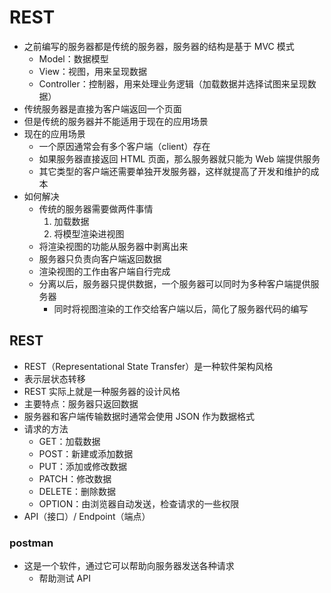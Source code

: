 # REST

- 之前编写的服务器都是传统的服务器，服务器的结构是基于 MVC 模式
  - Model：数据模型
  - View：视图，用来呈现数据
  - Controller：控制器，用来处理业务逻辑（加载数据并选择试图来呈现数据）
- 传统服务器是直接为客户端返回一个页面
- 但是传统的服务器并不能适用于现在的应用场景
- 现在的应用场景
  - 一个原因通常会有多个客户端（client）存在
  - 如果服务器直接返回 HTML 页面，那么服务器就只能为 Web 端提供服务
  - 其它类型的客户端还需要单独开发服务器，这样就提高了开发和维护的成本
- 如何解决
  - 传统的服务器需要做两件事情
    1. 加载数据
    2. 将模型渲染进视图
  - 将渲染视图的功能从服务器中剥离出来
  - 服务器只负责向客户端返回数据
  - 渲染视图的工作由客户端自行完成
  - 分离以后，服务器只提供数据，一个服务器可以同时为多种客户端提供服务器
    - 同时将视图渲染的工作交给客户端以后，简化了服务器代码的编写

## REST

- REST（Representational State Transfer）是一种软件架构风格
- 表示层状态转移
- REST 实际上就是一种服务器的设计风格
- 主要特点：服务器只返回数据
- 服务器和客户端传输数据时通常会使用 JSON 作为数据格式
- 请求的方法
  - GET：加载数据
  - POST：新建或添加数据
  - PUT：添加或修改数据
  - PATCH：修改数据
  - DELETE：删除数据
  - OPTION：由浏览器自动发送，检查请求的一些权限
- API（接口）/ Endpoint（端点）

### postman

- 这是一个软件，通过它可以帮助向服务器发送各种请求
  - 帮助测试 API
